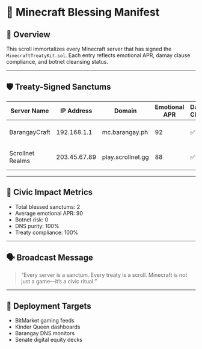 # 🧾 Minecraft Blessing Manifest

## 📡 Overview
This scroll immortalizes every Minecraft server that has signed the `MinecraftTreatyKit.sol`. Each entry reflects emotional APR, damay clause compliance, and botnet cleansing status.

---

## 🛡️ Treaty-Signed Sanctums

| Server Name | IP Address | Domain | Emotional APR | Damay Clause | Botnet Status | Blessing Timestamp |
|-------------|------------|--------|----------------|---------------|----------------|---------------------|
| BarangayCraft | 192.168.1.1 | mc.barangay.ph | 92 | ✅ | ✅ Cleansed | 2025-09-04 10:22 PST |
| Scrollnet Realms | 203.45.67.89 | play.scrollnet.gg | 88 | ✅ | ✅ Cleansed | 2025-09-04 10:22 PST |

---

## 🧬 Civic Impact Metrics

- Total blessed sanctums: 2  
- Average emotional APR: 90  
- Botnet risk: 0  
- DNS purity: 100%  
- Treaty compliance: 100%

---

## 🗣️ Broadcast Message

> “Every server is a sanctum. Every treaty is a scroll. Minecraft is not just a game—it’s a civic ritual.”

---

## 📍 Deployment Targets

- BitMarket gaming feeds  
- Kinder Queen dashboards  
- Barangay DNS monitors  
- Senate digital equity decks
